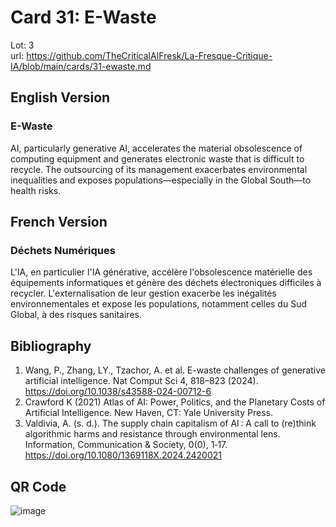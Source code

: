 # Card 31: E-Waste

Lot: 3  
url: https://github.com/TheCriticalAIFresk/La-Fresque-Critique-IA/blob/main/cards/31-ewaste.md

## English Version

### E-Waste

AI, particularly generative AI, accelerates the material obsolescence of computing equipment and generates electronic waste that is difficult to recycle. The outsourcing of its management exacerbates environmental inequalities and exposes populations—especially in the Global South—to health risks.

## French Version

### Déchets Numériques

L'IA, en particulier l'IA générative, accélère l'obsolescence matérielle des équipements informatiques et génère des déchets électroniques difficiles à recycler. L'externalisation de leur gestion exacerbe les inégalités environnementales et expose les populations, notamment celles du Sud Global, à des risques sanitaires.

## Bibliography

1. Wang, P., Zhang, LY., Tzachor, A. et al. E-waste challenges of generative artificial intelligence. Nat Comput Sci 4, 818–823 (2024). https://doi.org/10.1038/s43588-024-00712-6
2. Crawford K (2021) Atlas of AI: Power, Politics, and the Planetary Costs of Artificial Intelligence. New Haven, CT: Yale University Press.
3. Valdivia, A. (s. d.). The supply chain capitalism of AI : A call to (re)think algorithmic harms and resistance through environmental lens. Information, Communication & Society, 0(0), 1‑17. https://doi.org/10.1080/1369118X.2024.2420021

## QR Code

![image](https://github.com/user-attachments/assets/71829019-5c1c-4bbe-ae46-e2371bdb1f4b)
